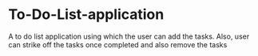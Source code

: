 # To-Do-List-application
A to do list application using which the user can add the tasks. Also, user can strike off the tasks once completed and also remove the tasks
